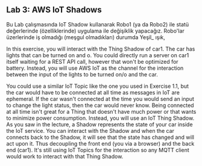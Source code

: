 ## Lab 3: AWS IoT Shadows


Bu Lab çalışmasında IoT Shadow kullanarak Robo1 (ya da Robo2) ile statü değerlerinde (özelliklerinde) uygulama ile değişiklik 
yapacağız. Robo'lar üzerlerinde iş olmadığı (meşgul olmadıkları) durumda Yeşil_ ışık, 


In this exercise, you will interact with the Thing Shadow of car1. The car has lights that can be turned on and o . 
You could directly run a server on car1 itself waiting for a REST API call, however that won't be optimized for battery. 
Instead, you will use AWS IoT as the channel for the interaction between the input of the lights to be turned on/o  and the car.

You could use a similar IoT Topic like the one you used in Exercise 1.1, but the car would have to be connected at all time 
as messages in IoT are ephemeral. If the car wasn't connected at the time you would send an input to change the light status, 
then the car would never know. Being connected at all time isn't great for a Thing that doesn't have much power or that wants 
to minimize power consumption.
Instead, you will use an IoT Thing Shadow. As you saw in the lecture, a Shadow represents the state of your car inside the 
IoT service. You can interact with the Shadow and when the car connects back to the Shadow, it will see that the state has 
changed and will act upon it. Thus decoupling the front end (you via a browser) and the back end (car1). It's still using 
IoT Topics for the interaction so any MQTT client would work to interact with that Thing Shadow.
